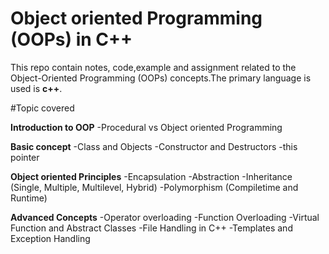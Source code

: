 # Object oriented Programming (OOPs) in C++
This repo contain notes, code,example and assignment related to the Object-Oriented Programming (OOPs) concepts.The primary language is used is **c++**.


#Topic covered

**Introduction to OOP**
-Procedural vs Object oriented Programming

**Basic concept**
-Class and Objects
-Constructor and Destructors
-this pointer

**Object oriented Principles**
-Encapsulation
-Abstraction
-Inheritance (Single, Multiple, Multilevel, Hybrid)
-Polymorphism (Compiletime and Runtime)

**Advanced Concepts**
-Operator overloading 
-Function Overloading
-Virtual Function and Abstract Classes
-File Handling in C++
-Templates and Exception Handling





